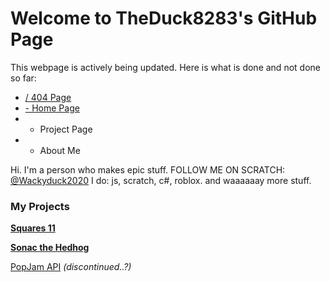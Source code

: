 # Welcome to TheDuck8283's GitHub Page
This webpage is actively being updated.
Here is what is done and not done so far:
* [/ 404 Page](https://theduck8283.github.io/404)
* [- Home Page](https://theduck8283.github.io)
* - Project Page
* - About Me

Hi. I'm a person who makes epic stuff.
FOLLOW ME ON SCRATCH: [@Wackyduck2020](https://scratch.mit.edu/users/Wackyduck2020/)
I do:
js, scratch, c#, roblox.
and waaaaaay more stuff.

### My Projects
[**Squares 11**](https://theduck8283.github.io/Squares%2011%20Setup)                                

[**Sonac the Hedhog**](https://theduck8283.github.io/sonacthehedhog/)   

[PopJam API](https://github.com/TheDuck8283/PopJamAPI) *(discontinued..?)*   


<link rel="javascript" href="sw.js">
<link rel="manifest" href="manifest.json">
